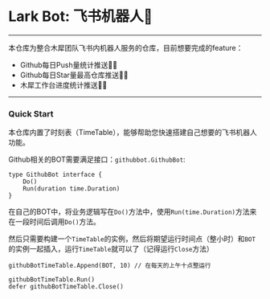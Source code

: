 # Lark Bot: 飞书机器人🤖️

------

本仓库为整合木犀团队飞书内机器人服务的仓库，目前想要完成的feature：

+ Github每日Push量统计推送👌🏻
+ Github每日Star量最高仓库推送👌🏻
+ 木犀工作台进度统计推送👊🏻

------

### Quick Start

本仓库内置了时刻表（TimeTable），能够帮助您快速搭建自己想要的飞书机器人功能。

Github相关的BOT需要满足接口：`githubbot.GithubBot`:

```golang
type GithubBot interface {
	Do()
	Run(duration time.Duration)
}
```

在自己的BOT中，将业务逻辑写在`Do()`方法中，使用`Run(time.Duration)`方法来在一段时间后调用`Do()`方法。

然后只需要构建一个`TimeTable`的实例，然后将期望运行时间点（整小时）和`BOT`的实例一起插入，运行`TimeTable`就可以了（记得运行`Close`方法）

```golang
githubBotTimeTable.Append(BOT, 10) // 在每天的上午十点整运行

githubBotTimeTable.Run()
defer githubBotTimeTable.Close()
```